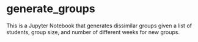 # generate_groups
This is a Jupyter Notebook that generates dissimilar groups given a list of students, group size, and number of different weeks for new groups.
